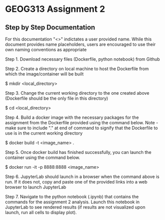 # GEOG313 Assignment 2

## Step by Step Documentation

For this documentation "<>" indictates a user provided name. While this document provides name placeholders, users are encouraged to use their own naming conventions as appropriate

Step 1. Download necessary files (Dockerfile, python notebook) from Github

Step 2. Create a directory on local machine to host the Dockerfile from which the image/container will be built

$ mkdir <local_directory>

Step 3. Change the current working directory to the one created above (Dockerfile should be the only file in this directory)

$ cd <local_directory>

Step 4. Build a docker image with the necessary packages for the assignment from the Dockerfile provided using the command below. Note - make sure to include "." at end of command to signify that the Dockerfile to use is in the current working directory

$ docker build -t <image_name> .

Step 5. Once docker build has finished successfully, you can launch the container using the command below. 

$ docker run -it -p 8888:8888 <image_name>

Step 6. JupyterLab should launch in a browser when the command above is run. If it does not, copy and paste one of the provided links into a web browser to launch JupyterLab

Step 7. Navigate to the python notebook (.ipynb) that contains the commands for the assignment 2 analysis. Launch this notebook in JupyterLab to see rendered results (if results are not visualized upon launch, run all cells to display plot).
